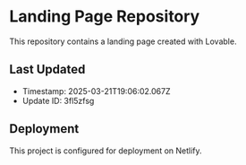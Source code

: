 
# Landing Page Repository

This repository contains a landing page created with Lovable.

## Last Updated
- Timestamp: 2025-03-21T19:06:02.067Z
- Update ID: 3fl5zfsg

## Deployment
This project is configured for deployment on Netlify.
